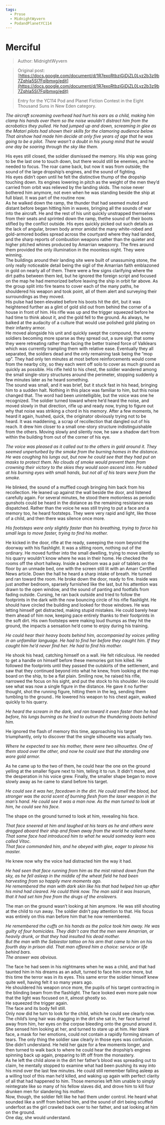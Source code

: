 ```yaml
---
tags:
  - Prose
  - MidnightWyvern
  - PodandPlanetYC114
---
```


# Merciful

> Author: MidnightWyvern

> Original post: [https://docs.google.com/document/d/1R7exoRtbzjGiDjZL0Lyz2b3z9b7Zqhla5SI7FqIbmxg/edit](https://docs.google.com/document/d/1R7exoRtbzjGiDjZL0Lyz2b3z9b7Zqhla5SI7FqIbmxg/edit)

> Entry for the YC114 Pod and Planet Fiction Contest in the Eight Thousand Suns in New Eden category.



*The aircraft screaming overhead had hurt his ears as a child, making him clamp his hands over them so the noise wouldn’t distract him from the acrobatics they pulled.  He had jumped up and down, screaming in glee as the Matari pilots had shown their skills for the clamoring audience below.  That airshow had made him decide at only five years of age that he was going to be a pilot.  There wasn’t a doubt in his young mind that he would one day be soaring through the sky like them.*

His eyes still closed, the soldier dismissed the memory.  His ship was going to be the last one to touch down, but there would still be enemies, and he needed to focus.  The roar came back, but now it was from outside; the sound of the large dropship’s engines, and the sound of fighting.<br>
His eyes didn’t open until he felt the distinctive thump of the dropship touching down. Its  engines lowering in pitch as the weight of the men they’d carried from orbit was relieved by the landing skids.  The noise never bothered him anymore, not even when he was standing beside the ship at full blast.  It was part of the routine now.<br>
As he walked down the ramp, the thunder that had seemed muted and distant before began hitting him in waves, bringing all the sounds of war into the aircraft.  He and the rest of his unit quickly unstrapped themselves from their seats and sprinted down the ramp, thethe sound of their boots stifled by the conflict outside.  His eyes quickly picked out such details as the lack of angular, brown body armor amidst the many white-robed and gold-armored bodies spread across the courtyard where they had landed, and the sharp reports of combustion weapons rather than the quieter and higher pitched whines produced by Amarrian weaponry.  The fires around them provided the only illumination in the moonless night.  They were winning.<br>
The buildings around their landing site were built of unassuming stone, the only really noticeable detail being the sigil of the Amarrian faith emblazoned in gold on nearly all of them.  There were a few signs clarifying where the dirt paths between them led, but he ignored the foreign script and focused on the map he had memorized before leaving the ship in orbit far above.  As the group split into fire teams to cover each of the many paths, he shouldered his weapon and took point, all of them alert and surveying their surroundings as they moved.<br>
His pulse had been elevated before his boots hit the dirt, but it was heightened further as a glint of gold slid out from behind the corner of a house in front of him.  His rifle was up and the trigger squeezed before he had time to think about it, and the gold fell to the ground.  As always, he balked at the audacity of a culture that would use polished gold plating on their infantry armor.<br>
He moved alongside his unit and quickly swept the compound, the enemy soldiers becoming more sparse as they spread out, a sure sign that some they were retreating rather than facing the better trained force of Valklears which was currently trampling them with relative ease.  Eventually they all separated, the soldiers dead and the only remaining task being the “mop up”.  They had only ten minutes at most before reinforcements would come from the nearby city, so they each went off solo to cover as much ground as quickly as possible.  His rifle held to his chest, the soldier wandered among the small single-story structures around the perimeter, stopping suddenly a few minutes later as he heard something.<br>
The sound was small, and it was brief, but it stuck fast in his head, bringing him to a sudden halt.  Nothing in this place was familiar to him, but this noise changed that.  The word had been unintelligible, but the voice was one he recognized.
The soldier turned toward where he’d heard the noise, and moved slowly in that direction, rifle up and ready now, trying to figure out why that noise was striking a chord in his memory.  After a few moments, he heard it again, hushed, quick, the originator obviously trying not to be heard.  It was maddening, a scrap of recollection that dangled out of his reach.  It drew him closer to a small one-story structure indistinguishable from the others.  Moving slowly and silently now, he saw a shadow dart from within the building from out of the corner of his eye.

*The voice was pleased as it called out to the others in gold around it.  They seemed unperturbed by the smoke from the burning homes in the distance.  He was coughing his lungs out, but now he could see that they had put on masks to protect them.  No clouds of smoke would prevent them from crowning their victory to the skies they would soon ascend into.  He rubbed at his burning eyes with small hands, but not all of his tears were from the smoke.*

He blinked, the sound of a muffled cough bringing him back from his recollection.  He leaned up against the wall beside the door, and listened carefully again.  For several minutes, he stood there motionless as periodic gunshots could be heard in the distance as the remaining resistance was dispatched. Rather than the voice he was still trying to put a face and a memory too, he heard footsteps.  They were very rapid and light, like those of a child, and then there was silence once more.

*His footsteps were only slightly faster than his breathing, trying to force his small legs to move faster, trying to find his mother.*

He kicked in the door, rifle at the ready, sweeping the room beyond the doorway with his flashlight.  It was a sitting room, nothing out of the ordinary.  He moved further into the small dwelling, trying to move silently so his quarry wouldn’t know where he was in their home.  He checked the rooms off the short hallway. Inside a bedroom was a pair of tablets on the floor by an unmade bed, one with the screen still lit with an Amarr Certified News article.  Down the hall he heard a sharp intake of breath. He turned and ran toward the room. He broke down the door, ready to fire. Inside was just another bedroom, sparsely furnished like the last, but his attention was drawn to the open window, and the sound of panting and footfalls from fading outside.  Cursing, he ran back outside and tried to follow the footprints in the dark with the now bouncing circle of his rifle flashlight.
He should have circled the building and looked for those windows.  He was letting himself get distracted, making stupid mistakes.  He could barely hear them ahead of him now, keeping pace entirely thanks to their footprints in the soft dirt.  His own footsteps were making loud thumps as they hit the ground, the impacts a sensation he’d come to enjoy during his training.

*He could hear their heavy boots behind him, accompanied by voices yelling in an unfamiliar language.  He had to find her before they caught him.  If they caught him he’d never find her.  He had to find his mother.*

He shook his head, catching himself on a wall. He felt ridiculous. He needed to get a handle on himself before these memories got him killed.  He followed the footprints until they passed the outskirts of the settlement, and saw that they continued beyond into what he knew, from looking at the map board on the ship, to be a flat plain.  Smiling now, he raised his rifle, narrowed the focus on his sight, and put the stock to his shoulder.  He could see what was now a single figure in the distance. He gave it no further thought, shot the running figure, hitting them in the leg, sending them tumbling to the ground..  He lowered his weapon to his chest again, walked quickly to his quarry.

*He heard the scream in the dark, and ran toward it even faster than he had before, his lungs burning as he tried to outrun the thundering boots behind him.*

He ignored the flash of memory this time, approaching his target triumphantly, only to discover that the single silhouette was actually two.

*Where he expected to see his mother, there were two silhouettes.  One of them stood over the other, and now he could see that the standing one wore gold armor.*

As he came up to the two of them, he could hear the one on the ground yelling at the smaller figure next to him, telling it to run.  It didn’t move, and the desperation in his voice grew.  Finally, the smaller shape began to move slowly away as he came to stand before his target.

*He could see it was her, facedown in the dirt.  He could smell the blood, but stronger was the acrid scent of burning flesh from the laser weapon in the man’s hand.  He could see it was a man now.  As the man turned to look at him, he could see his face.*

The shape on the ground turned to look at him, revealing his face.

*That face sneered at him and laughed at his tears as he and others were dragged aboard their ship and flown away from the world he called home.<br>That same face had introduced him to what he would someday learn was called Vitoc.<br>That face commanded him, and he obeyed with glee, eager to please his master.*

He knew now why the voice had distracted him the way it had.

*He had seen that face running from him as the mist rained down from the sky, as he fell asleep in the middle of the wheat field he had been harvesting from so happily mere moments ago.<br>He remembered the man with dark skin like his that had helped him up after his mind had cleared.  He could think now.  The man said it was Insorum, that it had set him free from the drugs of the enslavers.*

The man on the ground wasn’t looking at him anymore.  He was still shouting at the child to run away.  The soldier didn’t pay attention to that.  His focus was entirely on this man before him that he now remembered.

*He remembered the cuffs on his hands as the police took him away.  He was guilty of four homicides.  They didn’t care that the men were Amarrian, or heavily drunk, or that they had insulted his dead mother.<br>But the man with the Sebiestor tattoo on his arm that came to him on his fourth day in prison did.  That man offered him a choice: service or life behind bars.<br>The answer was obvious.*

The face he had seen in his nightmares when he was a child, and that had taunted him in his dreams as an adult, turned to face him once more, but this time the terror was in its eyes. This same error the soldier himself knew quite well, having felt it so many years ago.<br>
He shouldered his weapon once more, the pupils of his target contracting in the blinding beam from the flashlight.  The face looked even more pale now that the light was focused on it, almost ghostly so.<br>
He squeezed the trigger again.<br>
The face and its body fell still.<br>
Only now did he turn to look for the child, which he could see clearly now.  The child’s long hair was dragging in the dirt she sat in, her face turned away from him, her eyes on the corpse bleeding onto the ground around it.  She sensed him looking at her, and turned to stare up at him.  Her blank face, a mask for her emotions, could not contain a rapidly forming stream of tears.  The only thing the soldier saw clearly in those eyes was confusion.<br>
She didn’t understand.  He held her gaze for a few moments longer, and then turned to walk back to where he could hear the dropship’s engines spinning back up again, preparing to lift off from the monastery.<br>
As he left the child alone in the dirt her father’s blood was spreading out to claim, he mentally stopped to examine what had been pushing its way into his mind over the last few minutes.  He could still remember falling asleep as a willing tool of this man he’d killed, and waking up again with perfect clarity of all that had happened to him.  Those memories left him unable to simply reintegrate like so many of his fellow slaves did, and drove him to kill four drunken men for slandering his mother.<br>
Now, though, the soldier felt like he had them under control.  He heard what sounded like a sniff from behind him, and the sound of dirt being scuffed underfoot as the girl crawled back over to her father, and sat looking at him on the ground.<br>
One day, she would understand.
